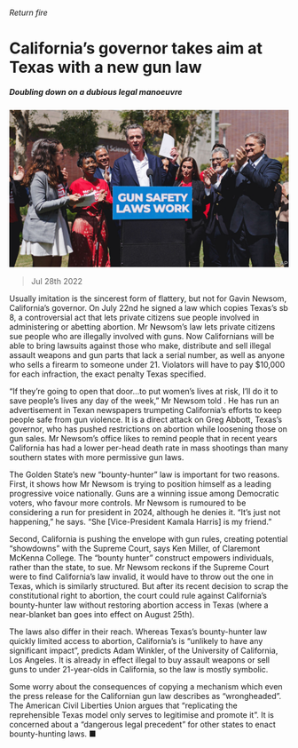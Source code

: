 ###### Return fire

# California’s governor takes aim at Texas with a new gun law 

##### Doubling down on a dubious legal manoeuvre 

![image](images/20220730_USP002.jpg) 

> Jul 28th 2022 

Usually imitation is the sincerest form of flattery, but not for Gavin Newsom, California’s governor. On July 22nd he signed a law which copies Texas’s sb 8, a controversial act that lets private citizens sue people involved in administering or abetting abortion. Mr Newsom’s law lets private citizens sue people who are illegally involved with guns. Now Californians will be able to bring lawsuits against those who make, distribute and sell illegal assault weapons and gun parts that lack a serial number, as well as anyone who sells a firearm to someone under 21. Violators will have to pay $10,000 for each infraction, the exact penalty Texas specified. 

“If they’re going to open that door…to put women’s lives at risk, I’ll do it to save people’s lives any day of the week,” Mr Newsom told . He has run an advertisement in Texan newspapers trumpeting California’s efforts to keep people safe from gun violence. It is a direct attack on Greg Abbott, Texas’s governor, who has pushed restrictions on abortion while loosening those on gun sales. Mr Newsom’s office likes to remind people that in recent years California has had a lower per-head death rate in mass shootings than many southern states with more permissive gun laws.

The Golden State’s new “bounty-hunter” law is important for two reasons. First, it shows how Mr Newsom is trying to position himself as a leading progressive voice nationally. Guns are a winning issue among Democratic voters, who favour more controls. Mr Newsom is rumoured to be considering a run for president in 2024, although he denies it. “It’s just not happening,” he says. “She [Vice-President Kamala Harris] is my friend.” 

Second, California is pushing the envelope with gun rules, creating potential “showdowns” with the Supreme Court, says Ken Miller, of Claremont McKenna College. The “bounty hunter” construct empowers individuals, rather than the state, to sue. Mr Newsom reckons if the Supreme Court were to find California’s law invalid, it would have to throw out the one in Texas, which is similarly structured. But after its recent decision to scrap the constitutional right to abortion, the court could rule against California’s bounty-hunter law without restoring abortion access in Texas (where a near-blanket ban goes into effect on August 25th).

The laws also differ in their reach. Whereas Texas’s bounty-hunter law quickly limited access to abortion, California’s is “unlikely to have any significant impact”, predicts Adam Winkler, of the University of California, Los Angeles. It is already in effect illegal to buy assault weapons or sell guns to under 21-year-olds in California, so the law is mostly symbolic. 

Some worry about the consequences of copying a mechanism which even the press release for the Californian gun law describes as “wrongheaded”. The American Civil Liberties Union argues that “replicating the reprehensible Texas model only serves to legitimise and promote it”. It is concerned about a “dangerous legal precedent” for other states to enact bounty-hunting laws. ■

